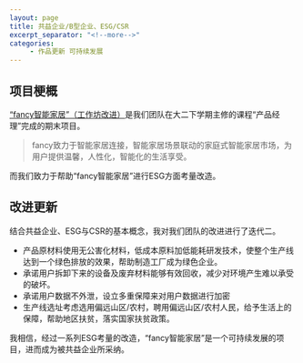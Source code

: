 ```yaml
---
layout: page
title: 共益企业/B型企业、ESG/CSR
excerpt_separator: "<!--more-->"
categories:
     - 作品更新 可持续发展
---
```


<!--more-->


## 项目梗概
[“fancy智能家居”（工作坊改进）](https://gitee.com/KYXTWX/PM_service-design/blob/master/README.md)是我们团队在大二下学期主修的课程“产品经理”完成的期末项目。
> fancy致力于智能家居连接，智能家居场景联动的家庭式智能家居市场，为用户提供温馨，人性化，智能化的生活享受。

而我们致力于帮助“fancy智能家居”进行ESG方面考量改造。

## 改进更新

结合共益企业、ESG与CSR的基本概念，我对我们团队的改进进行了迭代二。
* 产品原材料使用无公害化材料，低成本原料加低能耗研发技术，使整个生产线达到一个绿色排放的效果，帮助制造工厂成为绿色企业。
* 承诺用户拆卸下来的设备及废弃材料能够有效回收，减少对环境产生难以承受的破坏。
* 承诺用户数据不外泄，设立多重保障来对用户数据进行加密
* 生产线选址考虑选用偏远山区/农村，聘用偏远山区/农村人民，给予生活上的保障，帮助地区扶贫，落实国家扶贫政策。



我相信，经过一系列ESG考量的改造，“fancy智能家居”是一个可持续发展的项目，进而成为被共益企业所采纳。
